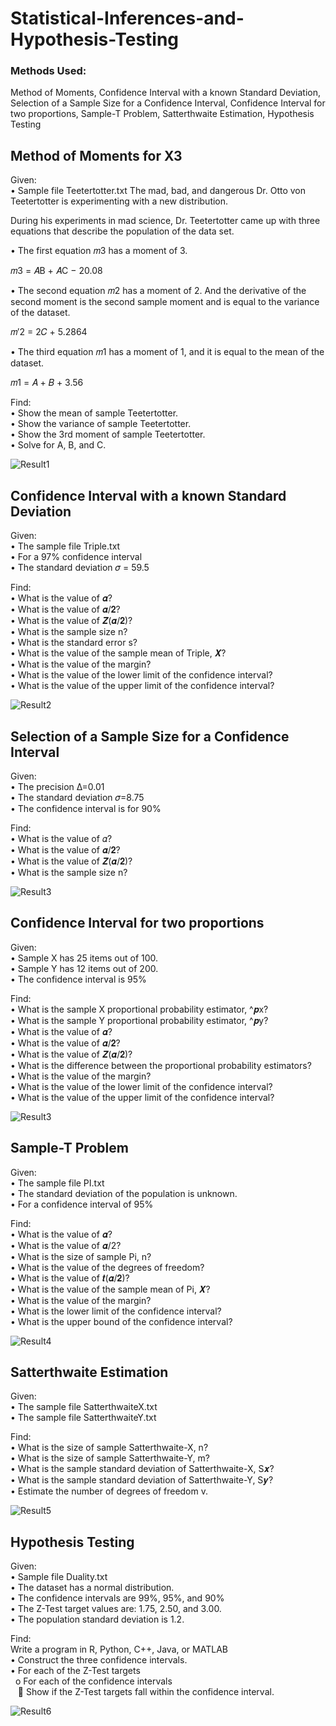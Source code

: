 # Statistical-Inferences-and-Hypothesis-Testing
### Methods Used: 
Method of Moments, Confidence Interval with a known Standard Deviation, Selection of a Sample Size for a Confidence Interval, Confidence Interval for two proportions, Sample-T Problem, Satterthwaite Estimation, Hypothesis Testing


## Method of Moments for X3
Given: <br />
• Sample file Teetertotter.txt
The mad, bad, and dangerous Dr. Otto von Teetertotter is experimenting with a new
distribution.

During his experiments in mad science, Dr. Teetertotter came up with three equations that
describe the population of the data set.

• The first equation 𝑚3 has a moment of 3.

𝑚3 = 𝐴B + 𝐴C − 20.08

• The second equation 𝑚2  has a moment of 2. And the derivative of the second moment
is the second sample moment and is equal to the variance of the dataset.

𝑚′2 = 2𝐶 + 5.2864

• The third equation 𝑚1 has a moment of 1, and it is equal to the mean of the dataset.

𝑚1 = 𝐴 + 𝐵 + 3.56

Find: <br />
• Show the mean of sample Teetertotter. <br />
• Show the variance of sample Teetertotter. <br />
• Show the 3rd moment of sample Teetertotter. <br />
• Solve for A, B, and C. <br />

![Result1]()

## Confidence Interval with a known Standard Deviation
Given: <br />
• The sample file Triple.txt <br />
• For a 97% confidence interval <br />
• The standard deviation 𝜎 = 59.5 <br />

Find: <br />
• What is the value of 𝜶? <br />
• What is the value of 𝜶/𝟐? <br />
• What is the value of 𝒁(𝜶/𝟐)? <br />
• What is the sample size n? <br />
• What is the standard error s? <br />
• What is the value of the sample mean of Triple, 𝑿? <br />
• What is the value of the margin? <br />
• What is the value of the lower limit of the confidence interval? <br />
• What is the value of the upper limit of the confidence interval? <br />

![Result2]()

## Selection of a Sample Size for a Confidence Interval
Given: <br /> 
• The precision Δ=0.01 <br />
• The standard deviation 𝜎=8.75 <br />
• The confidence interval is for 90% <br />

Find: <br />
• What is the value of 𝛼? <br />
• What is the value of 𝜶/𝟐? <br />
• What is the value of 𝒁(𝜶/𝟐)? <br />
• What is the sample size n? <br />

![Result3]()

## Confidence Interval for two proportions
Given: <br />
• Sample X has 25 items out of 100. <br />
• Sample Y has 12 items out of 200. <br />
• The confidence interval is 95% <br />

Find: <br />
• What is the sample X proportional probability estimator, ^𝒑x? <br />
• What is the sample Y proportional probability estimator, ^𝒑y? <br />
• What is the value of 𝜶? <br />
• What is the value of 𝜶/𝟐? <br />
• What is the value of 𝒁(𝜶/𝟐)? <br />
• What is the difference between the proportional probability estimators? <br />
• What is the value of the margin? <br />
• What is the value of the lower limit of the confidence interval? <br />
• What is the value of the upper limit of the confidence interval? <br />

![Result3]()

## Sample-T Problem
Given: <br />
• The sample file PI.txt <br />
• The standard deviation of the population is unknown. <br />
• For a confidence interval of 95% <br />

Find: <br />
• What is the value of 𝜶? <br /> 
• What is the value of 𝜶/2? <br />
• What is the size of sample Pi, n? <br />
• What is the value of the degrees of freedom? <br />
• What is the value of 𝒕(𝜶/𝟐)? <br />
• What is the value of the sample mean of Pi, 𝑿? <br />
• What is the value of the margin? <br />
• What is the lower limit of the confidence interval? <br />
• What is the upper bound of the confidence interval? <br />

![Result4]()

## Satterthwaite Estimation
Given: <br />
• The sample file SatterthwaiteX.txt <br />
• The sample file SatterthwaiteY.txt <br />

Find: <br />
• What is the size of sample Satterthwaite-X, n? <br />
• What is the size of sample Satterthwaite-Y, m? <br />
• What is the sample standard deviation of Satterthwaite-X, S𝒙? <br />
• What is the sample standard deviation of Satterthwaite-Y, S𝒚? <br />
• Estimate the number of degrees of freedom v. <br />

![Result5]()

## Hypothesis Testing
Given: <br />
• Sample file Duality.txt <br />
• The dataset has a normal distribution. <br />
• The confidence intervals are 99%, 95%, and 90% <br /> 
• The Z-Test target values are: 1.75, 2.50, and 3.00. <br />
• The population standard deviation is 1.2. <br />

Find: <br />
Write a program in R, Python, C++, Java, or MATLAB <br />
• Construct the three confidence intervals. <br />
• For each of the Z-Test targets <br />
&nbsp;&nbsp;o For each of the confidence intervals <br />
&nbsp;&nbsp;&nbsp; Show if the Z-Test targets fall within the confidence interval. <br />

![Result6]()
